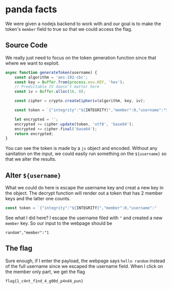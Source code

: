 # panda facts
We were given a nodejs backend to work with and our goal is to make the token's `member` field to true so that we could access the flag.
## Source Code
We really just need to focus on the token generation function since that where we want to exploit.
```js
async function generateToken(username) {
    const algorithm = 'aes-192-cbc'; 
    const key = Buffer.from(process.env.KEY, 'hex'); 
    // Predictable IV doesn't matter here
    const iv = Buffer.alloc(16, 0);

    const cipher = crypto.createCipheriv(algorithm, key, iv);

    const token = `{"integrity":"${INTEGRITY}","member":0,"username":"${username}"}`

    let encrypted = '';
    encrypted += cipher.update(token, 'utf8', 'base64');
    encrypted += cipher.final('base64');
    return encrypted;
}
```
You can see the token is made by a `js` object and encoded. Without any sanitation on the input, we could easily run something on the `${username}` so that we alter the results.
## Alter `${username}`
What we could do here is escape the username key and creat a new key in the object. The decrypt function will render out a token that has 2 member keys and the latter one counts.
```js
const token = `{"integrity":"${INTEGRITY}","member":0,"username":"     random","member":"1         "}`
```
See what I did here? I escape the username filed with `"` and created a new `member` key.
So our input to the webpage should be 
```
random","member":"1
```
## The flag
Sure enough, if I enter the payload, the webpage says `hello random` instead of the full username since we escaped the username field.
When I click on the member only part, we get the flag
```
flag{1_c4nt_f1nd_4_g00d_p4nd4_pun}
```